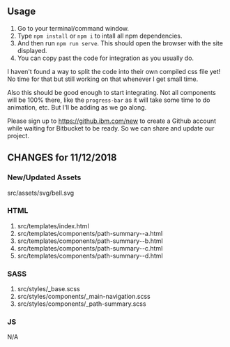## Usage

1. Go to your terminal/command window.
2. Type `npm install` or `npm i` to intall all npm dependencies.
3. And then run `npm run serve`. This should open the browser with the site displayed.
4. You can copy past the code for integration as you usually do.

I haven't found a way to split the code into their own compiled css file yet! No time for that but still working on that whenever I get small time.

Also this should be good enough to start integrating. Not all components will be 100% there, like the `progress-bar` as it will take some time to do animation, etc.
But I'll be adding as we go along.

Please sign up to https://github.ibm.com/new to create a Github account while waiting for Bitbucket to be ready. So we can share and update our project.

## CHANGES for 11/12/2018

### New/Updated Assets

src/assets/svg/bell.svg

### HTML

1. src/templates/index.html
2. src/templates/components/path-summary--a.html
3. src/templates/components/path-summary--b.html
4. src/templates/components/path-summary--c.html
5. src/templates/components/path-summary--d.html

### SASS

1. src/styles/\_base.scss
2. src/styles/components/\_main-navigation.scss
3. src/styles/components/\_path-summary.scss

### JS

N/A
